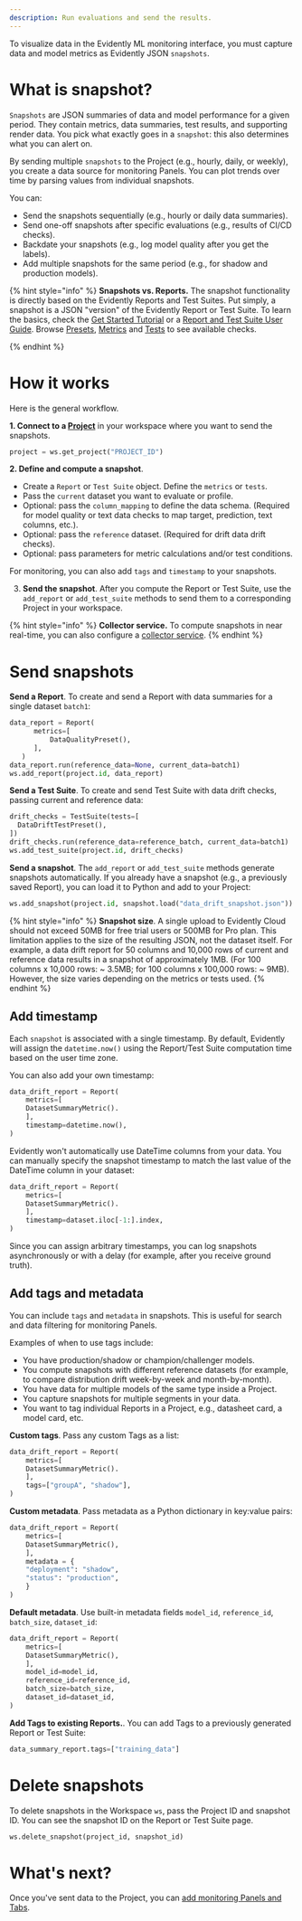 ```yaml
---
description: Run evaluations and send the results.
---   
```


To visualize data in the Evidently ML monitoring interface, you must capture data and model metrics as Evidently JSON `snapshots`. 

# What is snapshot?

`Snapshots` are JSON summaries of data and model performance for a given period. They contain metrics, data summaries, test results, and supporting render data. You pick what exactly goes in a `snapshot`: this also determines what you can alert on. 

By sending multiple `snapshots` to the Project (e.g., hourly, daily, or weekly), you create a data source for monitoring Panels. You can plot trends over time by parsing values from individual snapshots. 

You can:
* Send the snapshots sequentially (e.g., hourly or daily data summaries).
* Send one-off snapshots after specific evaluations (e.g., results of CI/CD checks).
* Backdate your snapshots (e.g., log model quality after you get the labels).
* Add multiple snapshots for the same period (e.g., for shadow and production models).

{% hint style="info" %}
**Snapshots vs. Reports.** The snapshot functionality is directly based on the Evidently Reports and Test Suites. Put simply, a snapshot is a JSON "version" of the Evidently Report or Test Suite. To learn the basics, check the [Get Started Tutorial](../get-started/tutorial.md) or a [Report and Test Suite User Guide](../tests-and-reports/). Browse [Presets](../presets/all-presets.md), [Metrics](../reference/all-metrics.md) and [Tests](../reference/all-tests.md) to see available checks.

{% endhint %}

# How it works

Here is the general workflow.

**1. Connect to a [Project](add_project.md)** in your workspace where you want to send the snapshots.

```python
project = ws.get_project("PROJECT_ID")
```

**2. Define and compute a snapshot**. 
* Create a `Report` or `Test Suite` object. Define the `metrics` or `tests`.
* Pass the `current` dataset you want to evaluate or profile.
* Optional: pass the `column_mapping` to define the data schema. (Required for model quality or text data checks to map target, prediction, text columns, etc.).
* Optional: pass the `reference` dataset. (Required for drift data drift checks).
* Optional: pass parameters for metric calculations and/or test conditions.

For monitoring, you can also add `tags` and `timestamp` to your snapshots. 

3. **Send the snapshot**. After you compute the Report or Test Suite, use the `add_report` or `add_test_suite` methods to send them to a corresponding Project in your workspace.

{% hint style="info" %}
**Collector service.** To compute snapshots in near real-time, you can also configure a [collector service](collector_service.md). 
{% endhint %}

# Send snapshots

**Send a Report**. To create and send a Report with data summaries for a single dataset `batch1`:

```python
data_report = Report(
      metrics=[
          DataQualityPreset(),
      ],
   )
data_report.run(reference_data=None, current_data=batch1)
ws.add_report(project.id, data_report)
```

**Send a Test Suite**. To create and send Test Suite with data drift checks, passing current and reference data:

```python
drift_checks = TestSuite(tests=[
  DataDriftTestPreset(),
])
drift_checks.run(reference_data=reference_batch, current_data=batch1)
ws.add_test_suite(project.id, drift_checks)
```

**Send a snapshot**. The `add_report` or `add_test_suite` methods generate snapshots automatically. If you already have a snapshot (e.g., a previously saved Report), you can load it to Python and add to your Project:

```python
ws.add_snapshot(project.id, snapshot.load("data_drift_snapshot.json"))
```

{% hint style="info" %}
**Snapshot size**. A single upload to Evidently Cloud should not exceed 50MB for free trial users or 500MB for Pro plan. This limitation applies to the size of the resulting JSON, not the dataset itself. For example, a data drift report for 50 columns and 10,000 rows of current and reference data results in a snapshot of approximately 1MB. (For 100 columns x 10,000 rows: ~ 3.5MB; for 100 columns x 100,000 rows: ~ 9MB). However, the size varies depending on the metrics or tests used.
{% endhint %}

## Add timestamp

Each `snapshot` is associated with a single timestamp. By default, Evidently will assign the `datetime.now()` using the Report/Test Suite computation time based on the user time zone.

You can also add your own timestamp: 

```python
data_drift_report = Report(
	metrics=[
	DatasetSummaryMetric().
	],
	timestamp=datetime.now(),
)
```

Evidently won't automatically use DateTime columns from your data. You can manually specify the snapshot timestamp to match the last value of the DateTime column in your dataset:

```python
data_drift_report = Report(
	metrics=[
	DatasetSummaryMetric().
	],
	timestamp=dataset.iloc[-1:].index,
)
```

Since you can assign arbitrary timestamps, you can log snapshots asynchronously or with a delay (for example, after you receive ground truth).

## Add tags and metadata

You can include `tags` and `metadata` in snapshots. This is useful for search and data filtering for monitoring Panels.

Examples of when to use tags include:
* You have production/shadow or champion/challenger models.
* You compute snapshots with different reference datasets (for example, to compare distribution drift week-by-week and month-by-month).
* You have data for multiple models of the same type inside a Project.
* You capture snapshots for multiple segments in your data.
* You want to tag individual Reports in a Project, e.g., datasheet card, a model card, etc.

**Custom tags**. Pass any custom Tags as a list: 

```python
data_drift_report = Report(
	metrics=[
	DatasetSummaryMetric().
	],
	tags=["groupA", "shadow"],
)
```

**Custom metadata**. Pass metadata as a Python dictionary in key:value pairs:

```python
data_drift_report = Report(
	metrics=[
	DatasetSummaryMetric(),
	],
	metadata = {
	"deployment": "shadow",
	"status": "production",
	}
)
```

**Default metadata**. Use built-in metadata fields `model_id`, `reference_id`, `batch_size`, `dataset_id`:

```python
data_drift_report = Report(
	metrics=[
	DatasetSummaryMetric(),
	],
	model_id=model_id,
	reference_id=reference_id,
	batch_size=batch_size,
	dataset_id=dataset_id,
)
```

**Add Tags to existing Reports.**. You can add Tags to a previously generated Report or Test Suite:

```python
data_summary_report.tags=["training_data"]
```

# Delete snapshots

To delete snapshots in the Workspace `ws`, pass the Project ID and snapshot ID. You can see the snapshot ID on the Report or Test Suite page.

```python
ws.delete_snapshot(project_id, snapshot_id)
```

# What's next?

Once you've sent data to the Project, you can [add monitoring Panels and Tabs](design_dashboard.md).
